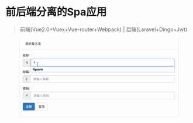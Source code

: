 # 前后端分离的Spa应用

> 前端(Vue2.0+Vuex+Vue-router+Webpack) | 后端(Laravel+Dingo+Jwt)

![Spa应用](https://raw.githubusercontent.com/flycorn/CodeLife/master/frontBackSpa/frontBackSpa.gif)

